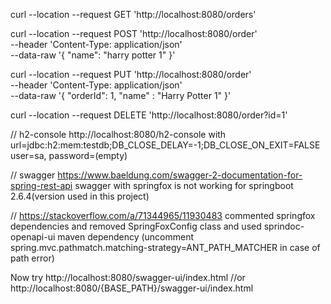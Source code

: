 
curl --location --request GET 'http://localhost:8080/orders'

curl --location --request POST 'http://localhost:8080/order' \
--header 'Content-Type: application/json' \
--data-raw '{
    "name": "harry potter 1"
}'

curl --location --request PUT 'http://localhost:8080/order' \
--header 'Content-Type: application/json' \
--data-raw '{
    "orderId": 1,
    "name" : "Harry Potter 1"
}'

curl --location --request DELETE 'http://localhost:8080/order?id=1'



// h2-console
http://localhost:8080/h2-console
with url=jdbc:h2:mem:testdb;DB_CLOSE_DELAY=-1;DB_CLOSE_ON_EXIT=FALSE
user=sa, password=(empty)


// swagger 
https://www.baeldung.com/swagger-2-documentation-for-spring-rest-api
swagger with springfox is not working for springboot 2.6.4(version used in this project)


// https://stackoverflow.com/a/71344965/11930483
commented springfox dependencies and removed SpringFoxConfig class 
and used sprindoc-openapi-ui maven dependency 
(uncomment spring.mvc.pathmatch.matching-strategy=ANT_PATH_MATCHER in case of path error) 

Now try http://localhost:8080/swagger-ui/index.html //or http://localhost:8080/{BASE_PATH}/swagger-ui/index.html